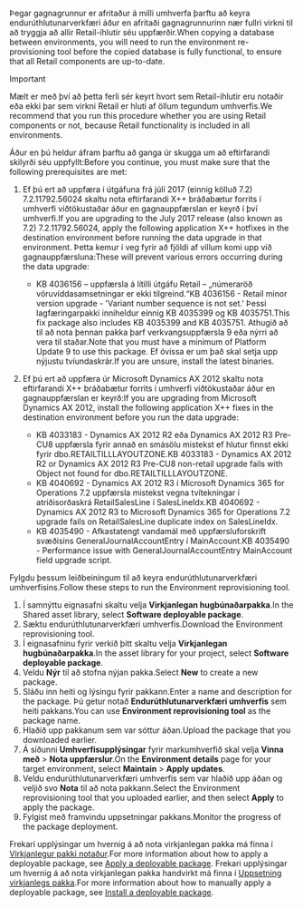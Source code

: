 <span data-ttu-id="95599-101">Þegar gagnagrunnur er afritaður á milli umhverfa þarftu að keyra endurúthlutunarverkfæri áður en afritaði gagnagrunnurinn nær fullri virkni til að tryggja að allir Retail-íhlutir séu uppfærðir.</span><span class="sxs-lookup"><span data-stu-id="95599-101">When copying a database between environments, you will need to run the environment re-provisioning tool before the copied database is fully functional, to ensure that all Retail components are up-to-date.</span></span>

> [!IMPORTANT]
> <span data-ttu-id="95599-102">Mælt er með því að þetta ferli sér keyrt hvort sem Retail-íhlutir eru notaðir eða ekki þar sem virkni Retail er hluti af öllum tegundum umhverfis.</span><span class="sxs-lookup"><span data-stu-id="95599-102">We recommend that you run this procedure whether you are using Retail components or not, because Retail functionality is included in all environments.</span></span> 

<span data-ttu-id="95599-103">Áður en þú heldur áfram þarftu að ganga úr skugga um að eftirfarandi skilyrði séu uppfyllt:</span><span class="sxs-lookup"><span data-stu-id="95599-103">Before you continue, you must make sure that the following prerequisites are met:</span></span>
1. <span data-ttu-id="95599-104">Ef þú ert að uppfæra í útgáfuna frá júlí 2017 (einnig kölluð 7.2) 7.2.11792.56024 skaltu nota eftirfarandi X++ bráðabætur forrits í umhverfi viðtökustaðar áður en gagnauppfærslan er keyrð í því umhverfi.</span><span class="sxs-lookup"><span data-stu-id="95599-104">If you are upgrading to the July 2017 release (also known as 7.2) 7.2.11792.56024, apply the following application X++ hotfixes in the destination environment before running the data upgrade in that environment.</span></span> <span data-ttu-id="95599-105">Þetta kemur í veg fyrir að fjöldi af villum komi upp við gagnauppfærsluna:</span><span class="sxs-lookup"><span data-stu-id="95599-105">These will prevent various errors occurring during the data upgrade:</span></span>

    - <span data-ttu-id="95599-106">KB 4036156 – uppfærsla á lítilli útgáfu Retail – „númeraröð vöruvíddasamsetningar er ekki tilgreind.“</span><span class="sxs-lookup"><span data-stu-id="95599-106">KB 4036156 - Retail minor version upgrade - 'Variant number sequence is not set.'</span></span> <span data-ttu-id="95599-107">Þessi lagfæringarpakki inniheldur einnig KB 4035399 og KB 4035751.</span><span class="sxs-lookup"><span data-stu-id="95599-107">This fix package also includes KB 4035399 and KB 4035751.</span></span> <span data-ttu-id="95599-108">Athugið að til að nota þennan pakka þarf verkvangsuppfærsla 9 eða nýrri að vera til staðar.</span><span class="sxs-lookup"><span data-stu-id="95599-108">Note that you must have a minimum of Platform Update 9 to use this package.</span></span> <span data-ttu-id="95599-109">Ef óvissa er um það skal setja upp nýjustu tvíundaskrár.</span><span class="sxs-lookup"><span data-stu-id="95599-109">If you are unsure, install the latest binaries.</span></span>
    
2. <span data-ttu-id="95599-110">Ef þú ert að uppfæra úr Microsoft Dynamics AX 2012 skaltu nota eftirfarandi X++ bráðabætur forrits í umhverfi viðtökustaðar áður en gagnauppfærslan er keyrð:</span><span class="sxs-lookup"><span data-stu-id="95599-110">If you are upgrading from Microsoft Dynamics AX 2012, install the following application X++ fixes in the destination environment before you run the data upgrade:</span></span>
    - <span data-ttu-id="95599-111">KB 4033183 - Dynamics AX 2012 R2 eða Dynamics AX 2012 R3 Pre-CU8 uppfærsla fyrir annað en smásölu mistekst ef hlutur finnst ekki fyrir dbo.RETAILTILLLAYOUTZONE.</span><span class="sxs-lookup"><span data-stu-id="95599-111">KB 4033183 - Dynamics AX 2012 R2 or Dynamics AX 2012 R3 Pre-CU8 non-retail upgrade fails with Object not found for dbo.RETAILTILLLAYOUTZONE.</span></span>
    - <span data-ttu-id="95599-112">KB 4040692 - Dynamics AX 2012 R3 í Microsoft Dynamics 365 for Operations 7.2 uppfærsla mistekst vegna tvítekningar í atriðisorðaskrá RetailSalesLine í SalesLineIdx.</span><span class="sxs-lookup"><span data-stu-id="95599-112">KB 4040692 - Dynamics AX 2012 R3 to Microsoft Dynamics 365 for Operations 7.2 upgrade fails on RetailSalesLine duplicate index on SalesLineIdx.</span></span>
    - <span data-ttu-id="95599-113">KB 4035490 - Afkastatengt vandamál með uppfærsluforskrift svæðisins GeneralJournalAccountEntry í MainAccount.</span><span class="sxs-lookup"><span data-stu-id="95599-113">KB 4035490 - Performance issue with GeneralJournalAccountEntry MainAccount field upgrade script.</span></span>


<span data-ttu-id="95599-114">Fylgdu þessum leiðbeiningum til að keyra endurúthlutunarverkfæri umhverfisins.</span><span class="sxs-lookup"><span data-stu-id="95599-114">Follow these steps to run the Environment reprovisioning tool.</span></span>

1. <span data-ttu-id="95599-115">Í samnýttu eignasafni skaltu velja **Virkjanlegan hugbúnaðarpakka**.</span><span class="sxs-lookup"><span data-stu-id="95599-115">In the Shared asset library, select **Software deployable package**.</span></span>
2. <span data-ttu-id="95599-116">Sæktu endurúthlutunarverkfæri umhverfis.</span><span class="sxs-lookup"><span data-stu-id="95599-116">Download the Environment reprovisioning tool.</span></span>
3. <span data-ttu-id="95599-117">Í eignasafninu fyrir verkið þitt skaltu velja **Virkjanlegan hugbúnaðarpakka**.</span><span class="sxs-lookup"><span data-stu-id="95599-117">In the asset library for your project, select **Software deployable package**.</span></span>
4. <span data-ttu-id="95599-118">Veldu **Nýr** til að stofna nýjan pakka.</span><span class="sxs-lookup"><span data-stu-id="95599-118">Select **New** to create a new package.</span></span>
5. <span data-ttu-id="95599-119">Sláðu inn heiti og lýsingu fyrir pakkann.</span><span class="sxs-lookup"><span data-stu-id="95599-119">Enter a name and description for the package.</span></span> <span data-ttu-id="95599-120">Þú getur notað **Endurúthlutunarverkfæri umhverfis** sem heiti pakkans.</span><span class="sxs-lookup"><span data-stu-id="95599-120">You can use **Environment reprovisioning tool** as the package name.</span></span>
6. <span data-ttu-id="95599-121">Hlaðið upp pakkanum sem var sóttur áðan.</span><span class="sxs-lookup"><span data-stu-id="95599-121">Upload the package that you downloaded earlier.</span></span>
7. <span data-ttu-id="95599-122">Á síðunni **Umhverfisupplýsingar** fyrir markumhverfið skal velja **Vinna með** > **Nota uppfærslur**.</span><span class="sxs-lookup"><span data-stu-id="95599-122">On the **Environment details** page for your target environment, select **Maintain** > **Apply updates**.</span></span>
8. <span data-ttu-id="95599-123">Veldu endurúthlutunarverkfæri umhverfis sem var hlaðið upp áðan og veljið svo **Nota** til að nota pakkann.</span><span class="sxs-lookup"><span data-stu-id="95599-123">Select the Environment reprovisioning tool that you uploaded earlier, and then select **Apply** to apply the package.</span></span>
9. <span data-ttu-id="95599-124">Fylgist með framvindu uppsetningar pakkans.</span><span class="sxs-lookup"><span data-stu-id="95599-124">Monitor the progress of the package deployment.</span></span> 

<span data-ttu-id="95599-125">Frekari upplýsingar um hvernig á að nota virkjanlegan pakka má finna í [Virkjanlegur pakki notaður](../deployment/create-apply-deployable-package.md).</span><span class="sxs-lookup"><span data-stu-id="95599-125">For more information about how to apply a deployable package, see [Apply a deployable package](../deployment/create-apply-deployable-package.md).</span></span> <span data-ttu-id="95599-126">Frekari upplýsingar um hvernig á að nota virkjanlegan pakka handvirkt má finna í [Uppsetning virkjanlegs pakka](../deployment/install-deployable-package.md).</span><span class="sxs-lookup"><span data-stu-id="95599-126">For more information about how to manually apply a deployable package, see [Install a deployable package](../deployment/install-deployable-package.md).</span></span>
